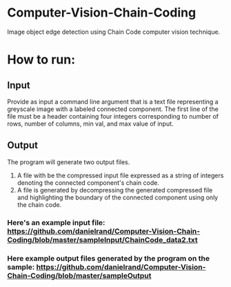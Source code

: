 # Computer-Vision-Chain-Coding
Image object edge detection using Chain Code computer vision technique. 

# How to run:

## Input
Provide as input a command line argument that is a text file representing a greyscale image with a labeled connected component.
The first line of the file must be a header containing four integers corresponding to number of rows, number of columns, min val, and max value of input.

## Output
The program will generate two output files. 
1. A file with be the compressed input file expressed as a string of integers denoting the connected component's chain code.
2. A file is generated by decompressing the generated compressed file and highlighting the boundary of the connected component using only the chain code.

### Here's an example input file: https://github.com/danielrand/Computer-Vision-Chain-Coding/blob/master/sampleInput/ChainCode_data2.txt

### Here example output files generated by the program on the sample: https://github.com/danielrand/Computer-Vision-Chain-Coding/blob/master/sampleOutput



